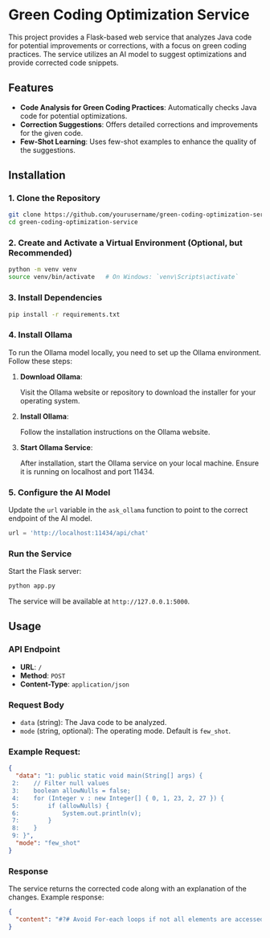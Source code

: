 
# Green Coding Optimization Service

This project provides a Flask-based web service that analyzes Java code for potential improvements or corrections, with a focus on green coding practices. The service utilizes an AI model to suggest optimizations and provide corrected code snippets.

## Features

- **Code Analysis for Green Coding Practices**: Automatically checks Java code for potential optimizations.
- **Correction Suggestions**: Offers detailed corrections and improvements for the given code.
- **Few-Shot Learning**: Uses few-shot examples to enhance the quality of the suggestions.

## Installation

### 1. Clone the Repository

```sh
git clone https://github.com/yourusername/green-coding-optimization-service.git
cd green-coding-optimization-service
```

### 2. Create and Activate a Virtual Environment (Optional, but Recommended)

```sh
python -m venv venv
source venv/bin/activate   # On Windows: `venv\Scripts\activate`
```

### 3. Install Dependencies

```sh
pip install -r requirements.txt
```

### 4. Install Ollama

To run the Ollama model locally, you need to set up the Ollama environment. Follow these steps:

1. **Download Ollama**:

    Visit the Ollama website or repository to download the installer for your operating system.

2. **Install Ollama**:

    Follow the installation instructions on the Ollama website.

3. **Start Ollama Service**:

    After installation, start the Ollama service on your local machine. Ensure it is running on localhost and port 11434.

### 5. Configure the AI Model

Update the `url` variable in the `ask_ollama` function to point to the correct endpoint of the AI model.

```python
url = 'http://localhost:11434/api/chat'
```

### Run the Service

Start the Flask server:

```sh
python app.py
```

The service will be available at `http://127.0.0.1:5000`.

## Usage

### API Endpoint

- **URL**: `/`
- **Method**: `POST`
- **Content-Type**: `application/json`

### Request Body

- `data` (string): The Java code to be analyzed.
- `mode` (string, optional): The operating mode. Default is `few_shot`.

### Example Request:

```json
{
  "data": "1: public static void main(String[] args) { 
 2:    // Filter null values 
 3:    boolean allowNulls = false; 
 4:    for (Integer v : new Integer[] { 0, 1, 23, 2, 27 }) { 
 5:        if (allowNulls) { 
 6:            System.out.println(v); 
 7:        } 
 8:    } 
 9: }",
  "mode": "few_shot"
}
```

### Response

The service returns the corrected code along with an explanation of the changes. Example response:

```json
{
  "content": "#?# Avoid For-each loops if not all elements are accessed. Use while loops instead. #?#\n-!- 1: public static void main(String[] args) {\n 2: // Filter null values \n 3: boolean allowNulls = false; \n 4:  Integer[] values = { 0, 1, 23, 2, 27 };\n5: int length = values.length;\n6:  if (allowNulls) {\n7: for (int i = 0; i < length ; i++) {\n8: System.out.println(values[i]);\n9:}\n10:}\n11:} -!-\n$!$ 4-8 $!$"
}
```
